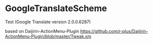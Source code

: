 GoogleTranslateScheme
=====================

Test (Google Translate version 2.0.0.6287)

based on Daijirin-ActionMenu-Plugin
https://github.com/r-plus/Daijirin-ActionMenu-Plugin/blob/master/Tweak.xm
